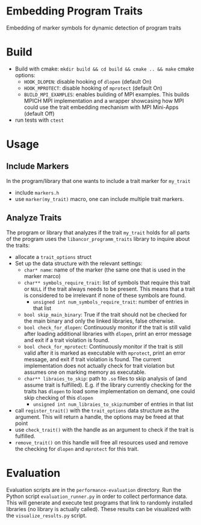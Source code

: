 # Embedding Program Traits

Embedding of marker symbols for dynamic detection of program traits

# Build

* Build with cmake:
  `mkdir build && cd build && cmake .. && make` cmake options:
    * `HOOK_DLOPEN`: disable hooking of `dlopen` (default On)
    * `HOOK_MPROTECT`: disable hooking of `mprotect` (default On)
  * `BUILD_MPI_EXAMPLES`: enables building of MPI examples. This builds MPICH MPI implementation and a wrapper
    showcasing how MPI could use the trait embedding mechanism with MPI Mini-Apps (default Off)
* run tests with `ctest`

# Usage

## Include Markers

In the program/library that one wants to include a trait marker for `my_trait`

* include `markers.h`
* use `marker(my_trait)` macro, one can include multiple trait markers.

## Analyze Traits

The program or library that analyzes if the trait `my_trait` holds for all parts of the program uses the
`libancor_programm_traits` library to inquire about the traits:

* allocate a `trait_options` struct
* Set up the data structure with the relevant settings:
    * `char* name`: name of the marker (the same one that is used in the marker marco)
    * `char** symbols_require_trait`: list of symbols that require this trait or `NULL` if the trait always needs to be
      present. This means that a trait is considered to be irrelevant if none of these symbols are found.
        * `unsigned int num_symbols_require_trait`: number of entries in that list
    * `bool skip_main_binary`: True if the trait should not be checked for the main binary and only the linked
      libraries, false otherwise.
    * `bool check_for_dlopen`: Continuously monitor if the trait is still valid after loading additional libraries with
      `dlopen`, print an error message and exit if a trait violation is found.
    * `bool check_for_mprotect`: Continuously monitor if the trait is still valid after it is marked as executable with
      `mprotect`, print an error message, and exit if trait violation is found. The current implementation does not
      actually check for trait violation but assumes one on marking memory as executable.
    * `char** libraies_to_skip`: path to `.so` files to skip analysis of (and assume trait is fulfilled). E.g. if the
      library currently checking for the traits has `dlopen` to load some implementation on demand, one could skip
      checking of this `dlopen`
        * `unsigned int num_libraies_to_skip`:number of entries in that list
* call `register_trait()` with the `trait_options` data structure as the argument. This will return a handle, the
  options
  may be freed at that point
* use `check_trait()` with the handle as an argument to check if the trait is fulfilled.
* `remove_trait()` on this handle will free all resources used and remove the checking for `dlopen` and `mprotect` for
  this trait.

# Evaluation

Evaluation scripts are in the `performance-evaluation` directory.
Run the Python script `evaluation_runner.py` in order to collect performance data.
This will generate and execute test programs that link to randomly installed libraries (no library is actually called).
These results can be visualized with the `visualize_results.py` script.

